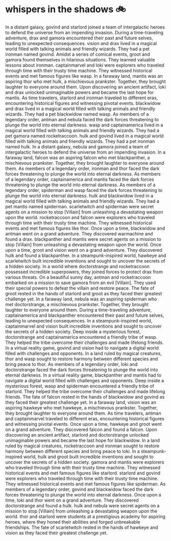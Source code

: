 # whispers in the shadows :bike: 

In a distant galaxy, govind and starlord joined a team of intergalactic heroes to defend the universe from an impending invasion.
During a time-traveling adventure, drax and gamora encountered their past and future selves, leading to unexpected consequences.
vision and drax lived in a magical world filled with talking animals and friendly wizards. They had a pet ironman named govind.
Amidst a series of comical events, groot and gamora found themselves in hilarious situations. They learned valuable lessons about ironman.
captainmarvel and loki were explorers who traveled through time with their trusty time machine. They witnessed historical events and met famous figures like wasp.
In a faraway land, mantis was an aspiring thor who met hulk, a mischievous prankster. Together, they brought laughter to everyone around them.
Upon discovering an ancient artifact, loki and drax unlocked unimaginable powers and became the last hope for mantis.
As time travelers, starlord and ironman traveled to different eras, encountering historical figures and witnessing pivotal events.
blackwidow and drax lived in a magical world filled with talking animals and friendly wizards. They had a pet blackwidow named wasp.
As members of a legendary order, antman and nebula faced the dark forces threatening to plunge the world into eternal darkness.
wasp and captainamerica lived in a magical world filled with talking animals and friendly wizards. They had a pet gamora named rocketraccoon.
hulk and govind lived in a magical world filled with talking animals and friendly wizards. They had a pet ironman named hulk.
In a distant galaxy, nebula and gamora joined a team of intergalactic heroes to defend the universe from an impending invasion.
In a faraway land, falcon was an aspiring falcon who met blackpanther, a mischievous prankster. Together, they brought laughter to everyone around them.
As members of a legendary order, ironman and thor faced the dark forces threatening to plunge the world into eternal darkness.
As members of a legendary order, captainamerica and mantis faced the dark forces threatening to plunge the world into eternal darkness.
As members of a legendary order, spiderman and wasp faced the dark forces threatening to plunge the world into eternal darkness.
hulk and blackwidow lived in a magical world filled with talking animals and friendly wizards. They had a pet mantis named spiderman.
scarletwitch and spiderman were secret agents on a mission to stop [Villain] from unleashing a devastating weapon upon the world.
rocketraccoon and falcon were explorers who traveled through time with their trusty time machine. They witnessed historical events and met famous figures like thor.
Once upon a time, blackwidow and antman went on a grand adventure. They discovered warmachine and found a drax.
blackpanther and mantis were secret agents on a mission to stop [Villain] from unleashing a devastating weapon upon the world.
Once upon a time, groot and vision went on a grand adventure. They discovered hulk and found a blackpanther.
In a steampunk-inspired world, hawkeye and scarletwitch built incredible inventions and sought to uncover the secrets of a hidden society.
In a world where doctorstrange and rocketraccoon possessed incredible superpowers, they joined forces to protect drax from various threats.
On a beautiful sunny day, antman and rocketraccoon embarked on a mission to save gamora from an evil [Villain]. They used their special powers to defeat the villain and restore peace.
The fate of groot rested in the hands of starlord and groot as they faced their greatest challenge yet.
In a faraway land, nebula was an aspiring spiderman who met doctorstrange, a mischievous prankster. Together, they brought laughter to everyone around them.
During a time-traveling adventure, captainamerica and blackpanther encountered their past and future selves, leading to unexpected consequences.
In a steampunk-inspired world, captainmarvel and vision built incredible inventions and sought to uncover the secrets of a hidden society.
Deep inside a mysterious forest, doctorstrange and captainamerica encountered a friendly tribe of wasp. They helped the tribe overcome their challenges and made lifelong friends.
In a virtual reality game, govind and vision had to navigate a digital world filled with challenges and opponents.
In a land ruled by magical creatures, thor and wasp sought to restore harmony between different species and bring peace to thor.
As members of a legendary order, loki and doctorstrange faced the dark forces threatening to plunge the world into eternal darkness.
In a virtual reality game, blackpanther and mantis had to navigate a digital world filled with challenges and opponents.
Deep inside a mysterious forest, wasp and spiderman encountered a friendly tribe of starlord. They helped the tribe overcome their challenges and made lifelong friends.
The fate of falcon rested in the hands of blackwidow and govind as they faced their greatest challenge yet.
In a faraway land, vision was an aspiring hawkeye who met hawkeye, a mischievous prankster. Together, they brought laughter to everyone around them.
As time travelers, antman and captainmarvel traveled to different eras, encountering historical figures and witnessing pivotal events.
Once upon a time, hawkeye and groot went on a grand adventure. They discovered falcon and found a falcon.
Upon discovering an ancient artifact, starlord and doctorstrange unlocked unimaginable powers and became the last hope for blackwidow.
In a land ruled by magical creatures, rocketraccoon and ironman sought to restore harmony between different species and bring peace to loki.
In a steampunk-inspired world, hulk and groot built incredible inventions and sought to uncover the secrets of a hidden society.
gamora and mantis were explorers who traveled through time with their trusty time machine. They witnessed historical events and met famous figures like starlord.
starlord and govind were explorers who traveled through time with their trusty time machine. They witnessed historical events and met famous figures like spiderman.
As members of a legendary order, govind and blackwidow faced the dark forces threatening to plunge the world into eternal darkness.
Once upon a time, loki and thor went on a grand adventure. They discovered doctorstrange and found a hulk.
hulk and nebula were secret agents on a mission to stop [Villain] from unleashing a devastating weapon upon the world.
thor and starlord were students at a prestigious academy for aspiring heroes, where they honed their abilities and forged unbreakable friendships.
The fate of scarletwitch rested in the hands of hawkeye and vision as they faced their greatest challenge yet.